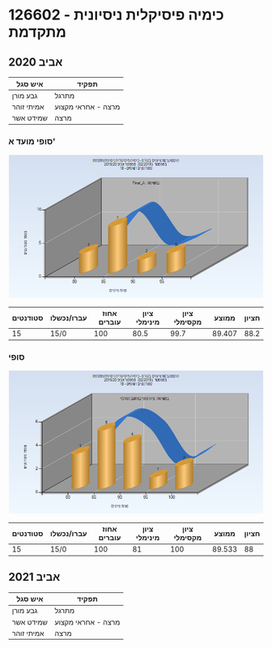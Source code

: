 # 126602 - כימיה פיסיקלית ניסיונית מתקדמת

## אביב 2020

| איש סגל | תפקיד |
| ---- | ---- |
| גבע מורן | מתרגל |
| אמיתי זוהר | מרצה - אחראי מקצוע |
| שמידט אשר | מרצה |

### סופי מועד א'

![201902 Final_A](201902/Final_A.png)

| סטודנטים | עברו/נכשלו | אחוז עוברים | ציון מינימלי | ציון מקסימלי | ממוצע | חציון |
| ---- | ---- | ---- | ---- | ---- | ---- | ---- |
| 15 | 15/0 | 100 | 80.5 | 99.7 | 89.407 | 88.2 |

### סופי

![201902 Finals](201902/Finals.png)

| סטודנטים | עברו/נכשלו | אחוז עוברים | ציון מינימלי | ציון מקסימלי | ממוצע | חציון |
| ---- | ---- | ---- | ---- | ---- | ---- | ---- |
| 15 | 15/0 | 100 | 81 | 100 | 89.533 | 88 |

## אביב 2021

| איש סגל | תפקיד |
| ---- | ---- |
| גבע מורן | מתרגל |
| שמידט אשר | מרצה - אחראי מקצוע |
| אמיתי זוהר | מרצה |

